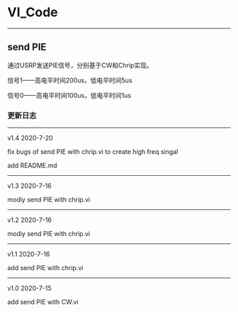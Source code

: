 # VI_Code
- - -
## send PIE

通过USRP发送PIE信号，分别基于CW和Chrip实现。

信号1——高电平时间200us，低电平时间5us

信号0——高电平时间100us，低电平时间1us

### 更新日志
- - -
v1.4	2020-7-20

fix bugs of  send PIE with chrip.vi to create high freq singal

add README.md
- - -
v1.3	2020-7-16

modiy send PIE with chrip.vi
- - -
v1.2	2020-7-16

modiy send PIE with chrip.vi
- - -
v1.1	2020-7-16

add send PIE with chrip.vi
- - - -
v1.0	2020-7-15

add send PIE with CW.vi
